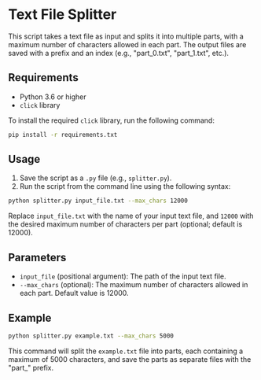 # Text File Splitter

This script takes a text file as input and splits it into multiple parts, with a maximum number of characters allowed in each part. The output files are saved with a prefix and an index (e.g., "part_0.txt", "part_1.txt", etc.).

## Requirements

- Python 3.6 or higher
- `click` library

To install the required `click` library, run the following command:

```bash
pip install -r requirements.txt
```

## Usage

1. Save the script as a `.py` file (e.g., `splitter.py`).
2. Run the script from the command line using the following syntax:

```bash
python splitter.py input_file.txt --max_chars 12000
```

Replace `input_file.txt` with the name of your input text file, and `12000` with the desired maximum number of characters per part (optional; default is 12000).

## Parameters

- `input_file` (positional argument): The path of the input text file.
- `--max_chars` (optional): The maximum number of characters allowed in each part. Default value is 12000.

## Example

```bash
python splitter.py example.txt --max_chars 5000
```

This command will split the `example.txt` file into parts, each containing a maximum of 5000 characters, and save the parts as separate files with the "part_" prefix.
